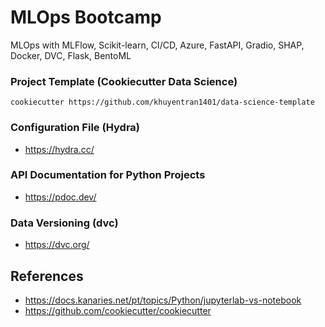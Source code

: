 # MLOps Bootcamp

MLOps with MLFlow, Scikit-learn, CI/CD, Azure, FastAPI, Gradio, SHAP, Docker, DVC, Flask, BentoML

### Project Template (Cookiecutter Data Science)

```
cookiecutter https://github.com/khuyentran1401/data-science-template
```


### Configuration File (Hydra)

- https://hydra.cc/

### API Documentation for Python Projects

- https://pdoc.dev/

### Data Versioning (dvc)

- https://dvc.org/


## References

- https://docs.kanaries.net/pt/topics/Python/jupyterlab-vs-notebook
- https://github.com/cookiecutter/cookiecutter
